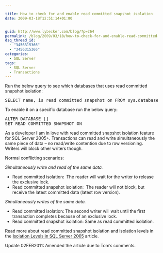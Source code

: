 ```yaml
---

title: How to check for and enable read committed snapshot isolation
date: 2009-03-18T12:51:14+01:00


guid: http://www.lybecker.com/blog/?p=264
permalink: /blog/2009/03/18/how-to-check-for-and-enable-read-committed-snapshot-isolation/
dsq_thread_id:
  - "3456315366"
  - "3456315366"
categories:
  - SQL Server
tags:
  - SQL Server
  - Transactions
---
```

Run the below query to see which databases that uses read committed snapshot isolation:

<pre class="brush: sql; title: ; notranslate" title="">SELECT name, is_read_committed_snapshot_on FROM sys.databases
</pre>

To enable it on a specific database run the below query:

<pre class="brush: sql; title: ; notranslate" title="">ALTER DATABASE [<databasename>]
SET READ_COMMITTED_SNAPSHOT ON
</pre>

As a developer I am in love with read committed snapshot isolation feature for SQL Server 2005+. Transactions can read and write simultaneously the same piece of data – no read/write contention due to row versioning. Writers will block other writers though.

Normal conflicting scenarios:

_Simultaneously write and read of the same data._

  * Read committed isolation:  The reader will wait for the writer to release the exclusive lock.
  * Read committed snapshot isolation:  The reader will not block, but receive the latest committed data (latest row version).

_Simultaneously writes of the same data._

  * Read committed isolation: The second writer will wait until the first transaction completes because of an exclusive lock.
  * Read committed snapshot isolation: Same as read committed isolation.

Read more about read committed snapshot isolation and isolation levels in the [Isolation Levels in SQL Server 2005](http://www.sql-server-performance.com/articles/dba/isolation_levels_2005_p1.aspx "Isolation Levels in SQL Server 2005 on SQLServerPerformance.com") article.

Update 02FEB2011: Amended the article due to Tom’s comments.
